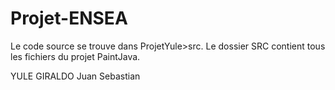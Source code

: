 # Projet-ENSEA

Le code source se trouve dans ProjetYule>src.
Le dossier SRC contient tous les fichiers du projet PaintJava.

YULE GIRALDO Juan Sebastian
